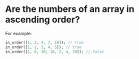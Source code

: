 # Are the numbers of an array in ascending order?
For example:
```php
in_order([1, 2, 4, 7, 19]); // true
in_order([1, 2, 3, 4, 5]); // true
in_order([1, 6, 10, 18, 2, 4, 20]); // false
```
